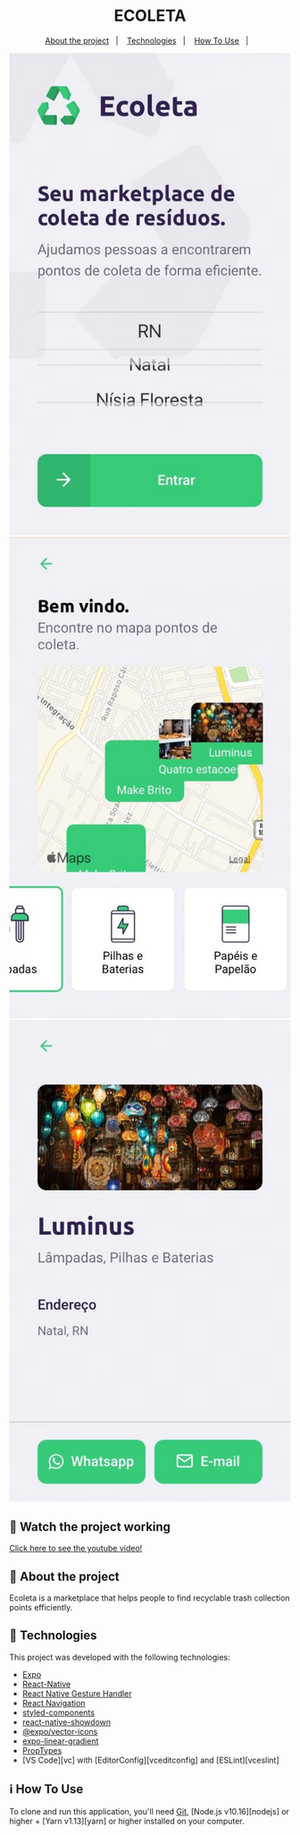<h1 align="center">
    <br>
    ECOLETA
</h1>

<p align="center">
  <a href="#rocket-About-the-project">About the project</a>&nbsp;&nbsp;&nbsp;|&nbsp;&nbsp;&nbsp;    
  <a href="#rocket-technologies">Technologies</a>&nbsp;&nbsp;&nbsp;|&nbsp;&nbsp;&nbsp;
  <a href="#information_source-how-to-use">How To Use</a>&nbsp;&nbsp;&nbsp;|&nbsp;&nbsp;&nbsp;
</p>

<div align="center" styles="display: flex">
  <img alt="App Demo" src="1.jpeg">
  <img alt="App Demo" src="2.jpeg">
  <img alt="App Demo" src="3.jpeg">
</div>

## :rocket: Watch the project working

<a href="https://www.youtube.com/watch?v=aHdNsnyjh0c&ab_channel=HindiTechTutorials">Click here to see the youtube video!</a>

## :rocket: About the project

Ecoleta is a marketplace that helps people to find recyclable trash collection points efficiently.

## :rocket: Technologies

This project was developed with the following technologies:

-  [Expo](https://expo.io/)
-  [React-Native](https://facebook.github.io/react-native/)
-  [React Native Gesture Handler](https://kmagiera.github.io/react-native-gesture-handler/)
-  [React Navigation](https://reactnavigation.org/)
-  [styled-components](https://www.styled-components.com/)
-  [react-native-showdown](https://github.com/jerolimov/react-native-showdown)
-  [@expo/vector-icons](https://expo.github.io/vector-icons/)
-  [expo-linear-gradient](https://docs.expo.io/versions/latest/sdk/linear-gradient/)
-  [PropTypes](https://github.com/facebook/prop-types)
-  [VS Code][vc] with [EditorConfig][vceditconfig] and [ESLint][vceslint]

## :information_source: How To Use

To clone and run this application, you'll need [Git](https://git-scm.com), [Node.js v10.16][nodejs] or higher + [Yarn v1.13][yarn] or higher installed on your computer. 


